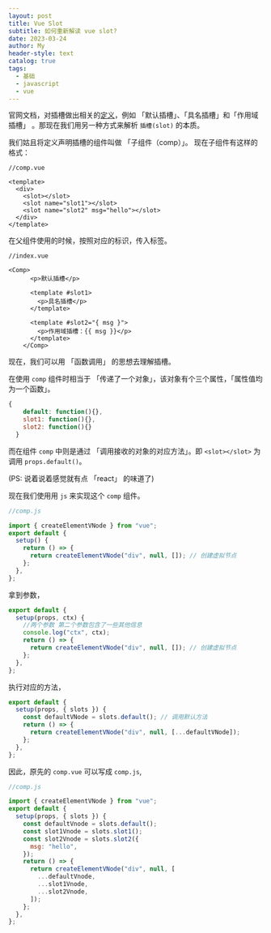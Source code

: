 ```yaml
---
layout: post
title: Vue Slot
subtitle: 如何重新解读 vue slot?
date: 2023-03-24
author: My
header-style: text
catalog: true
tags:
  - 基础
  - javascript
  - vue
---
```


官网文档，对插槽做出相关的[定义](https://cn.vuejs.org/guide/components/slots.html)，例如 「默认插槽」、「具名插槽」和「作用域插槽」 。那现在我们用另一种方式来解析 `插槽(slot)` 的本质。

我们姑且将定义声明插槽的组件叫做 「子组件（comp）」。 现在子组件有这样的格式：

```vue
//comp.vue

<template>
  <div>
    <slot></slot>
    <slot name="slot1"></slot>
    <slot name="slot2" msg="hello"></slot>
  </div>
</template>
```

在父组件使用的时候，按照对应的标识，传入标签。

```vue
//index.vue

<Comp>
      <p>默认插槽</p>

      <template #slot1>
        <p>具名插槽</p>
      </template>

      <template #slot2="{ msg }">
        <p>作用域插槽：{{ msg }}</p>
      </template>
    </Comp>
```

现在，我们可以用 「函数调用」 的思想去理解插槽。

在使用 `comp` 组件时相当于 「传递了一个对象」，该对象有个三个属性，「属性值均为一个函数」。

```js
{
    default: function(){},
    slot1: function(){},
    slot2: function(){}
  }
```

而在组件 `comp` 中则是通过 「调用接收的对象的对应方法」。即 `<slot></slot>` 为调用 `props.default()`。

(PS: 说着说着感觉就有点 「react」 的味道了)

现在我们使用用 `js` 来实现这个 `comp` 组件。

```js
//comp.js

import { createElementVNode } from "vue";
export default {
  setup() {
    return () => {
      return createElementVNode("div", null, []); // 创建虚拟节点
    };
  },
};
```

拿到参数，

```js
export default {
  setup(props, ctx) {
    //两个参数 第二个参数包含了一些其他信息
    console.log("ctx", ctx);
    return () => {
      return createElementVNode("div", null, []); // 创建虚拟节点
    };
  },
};
```

执行对应的方法，

```js
export default {
  setup(props, { slots }) {
    const defaultVNode = slots.default(); // 调用默认方法
    return () => {
      return createElementVNode("div", null, [...defaultVNode]);
    };
  },
};
```

因此，原先的 `comp.vue` 可以写成 `comp.js`,

```js
//comp.js

import { createElementVNode } from "vue";
export default {
  setup(props, { slots }) {
    const defaultVnode = slots.default();
    const slot1Vnode = slots.slot1();
    const slot2Vnode = slots.slot2({
      msg: "hello",
    });
    return () => {
      return createElementVNode("div", null, [
        ...defaultVnode,
        ...slot1Vnode,
        ...slot2Vnode,
      ]);
    };
  },
};
```
